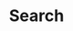 ---
title: "Search"
slug: "search"
layout: "search"
outputs:
    - html
    - json
# menu:
#     main:
#         weight: -60
#         pre: search
---